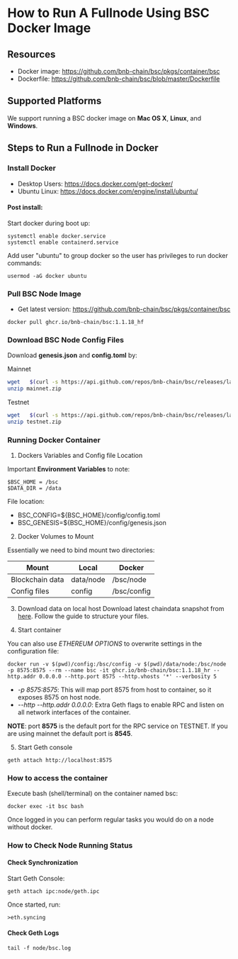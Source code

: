 # How to Run A Fullnode Using BSC Docker Image

## Resources
* Docker image: https://github.com/bnb-chain/bsc/pkgs/container/bsc
* Dockerfile: https://github.com/bnb-chain/bsc/blob/master/Dockerfile

## Supported Platforms

We support running a BSC docker image on **Mac OS X**, **Linux**, and **Windows**.

## Steps to Run a Fullnode in Docker

### Install Docker
* Desktop Users: https://docs.docker.com/get-docker/
* Ubuntu Linux: https://docs.docker.com/engine/install/ubuntu/

#### Post install:

Start docker during boot up:
```
systemctl enable docker.service
systemctl enable containerd.service
```
Add user "ubuntu" to group docker so the user has privileges to run docker commands:
```
usermod -aG docker ubuntu
```

### Pull BSC Node Image

* Get latest version: https://github.com/bnb-chain/bsc/pkgs/container/bsc
```
docker pull ghcr.io/bnb-chain/bsc:1.1.18_hf
```

### Download BSC Node Config Files

Download **genesis.json** and **config.toml** by:

Mainnet
```bash
wget   $(curl -s https://api.github.com/repos/bnb-chain/bsc/releases/latest |grep browser_ |grep mainnet |cut -d\" -f4)
unzip mainnet.zip
```
Testnet
```bash
wget   $(curl -s https://api.github.com/repos/bnb-chain/bsc/releases/latest |grep browser_ |grep testnet |cut -d\" -f4)
unzip testnet.zip
```

### Running Docker Container
1. Dockers Variables and Config file Location

Important **Environment Variables** to note: 
```
$BSC_HOME = /bsc
$DATA_DIR = /data
```
File location:

* BSC_CONFIG=${BSC_HOME}/config/config.toml
* BSC_GENESIS=${BSC_HOME}/config/genesis.json

2. Docker Volumes to Mount

Essentially we need to bind mount two directories: 

|    Mount        | Local  | Docker                     |
| ----------------- | ------------- | -------------------------------------- |
| Blockchain data | data/node | /bsc/node    |
| Config files | config  | /bsc/config  |

3. Download data on local host
Download latest chaindata snapshot from [here](https://github.com/bnb-chain/bsc-snapshots). Follow the guide to structure your files.

4. Start container

You can also use *ETHEREUM OPTIONS* to overwrite settings in the configuration file:
```
docker run -v $(pwd)/config:/bsc/config -v $(pwd)/data/node:/bsc/node -p 8575:8575 --rm --name bsc -it ghcr.io/bnb-chain/bsc:1.1.18_hr --http.addr 0.0.0.0 --http.port 8575 --http.vhosts '*' --verbosity 5
```
* *-p 8575:8575*: This will map port 8575 from host to container, so it exposes 8575 on host node.
* *--http --http.addr 0.0.0.0*: Extra Geth flags to enable RPC and listen on all network interfaces of the container.

**NOTE**: port **8575** is the default port for the RPC service on TESTNET. If you are using mainnet the default port is **8545**.

5. Start Geth console
```
geth attach http://localhost:8575
```
### How to access the container

Execute bash (shell/terminal) on the container named bsc:

```
docker exec -it bsc bash
```
Once logged in you can perform regular tasks you would do on a node without docker.

### How to Check Node Running Status

#### Check Synchronization

Start Geth Console:
```
geth attach ipc:node/geth.ipc
```
Once started, run:
```
>eth.syncing
```
#### Check Geth Logs
```
tail -f node/bsc.log
```
